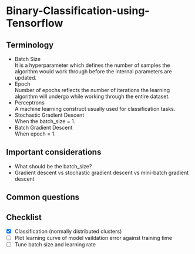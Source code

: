 # Binary-Classification-using-Tensorflow

## Terminology

* Batch Size</br>
  It is a hyperparameter which defines the number of samples the algorithm would work through before the internal parameters are updated.
* Epoch</br>
  Number of epochs reflects the number of iterations the learning algorithm will undergo while working through the entire dataset.
* Perceptrons</br>
  A machine learning construct usually used for classification tasks.
* Stochastic Gradient Descent</br>
  When the batch_size = 1.
* Batch Gradient Descent</br>
  When epoch = 1.

## Important considerations

* What should be the batch_size?
* Gradient descent vs stochastic gradient descent vs mini-batch gradient descent

## Common questions


## Checklist

- [x] Classification (normally distributed clusters)
- [ ] Plot learning curve of model vaildation error against training time
- [ ] Tune batch size and learning rate 
